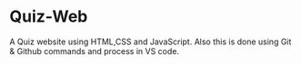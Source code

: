 # Quiz-Web
A Quiz website using HTML,CSS and JavaScript. Also this is done using Git &amp; Github commands and process in VS code.
